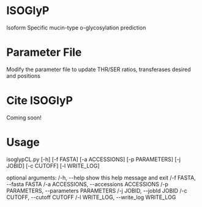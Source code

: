 # ISOGlyP
Isoform Specific mucin-type o-glycosylation prediction

# Parameter File
Modify the parameter file to update THR/SER ratios, transferases desired and positions

# Cite ISOGlyP
Coming soon!

# Usage
isoglypCL.py [-h] [-f FASTA] [-a ACCESSIONS] [-p PARAMETERS] [-j JOBID]
                    [-c CUTOFF] [-l WRITE_LOG]

optional arguments:
  /-h, --help            show this help message and exit
  /-f FASTA, --fasta FASTA
  /-a ACCESSIONS, --accessions ACCESSIONS
  /-p PARAMETERS, --parameters PARAMETERS
  /-j JOBID, --jobId JOBID
  /-c CUTOFF, --cutoff CUTOFF
  /-l WRITE_LOG, --write_log WRITE_LOG
